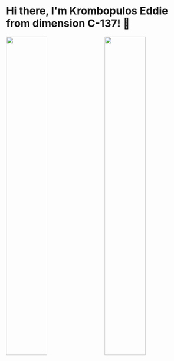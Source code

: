 # Hi there, I'm Krombopulos Eddie from dimension C-137! 👏

<img align="left" width="47%" src="https://github-readme-stats.vercel.app/api?username=krombopulos-eddie&show_icons=true&theme=codeSTACKr" />

<img align="right" width="47%" src="https://github-readme-stats.vercel.app/api/top-langs/?username=anuraghazra&layout=compact&theme=codeSTACKr" />

